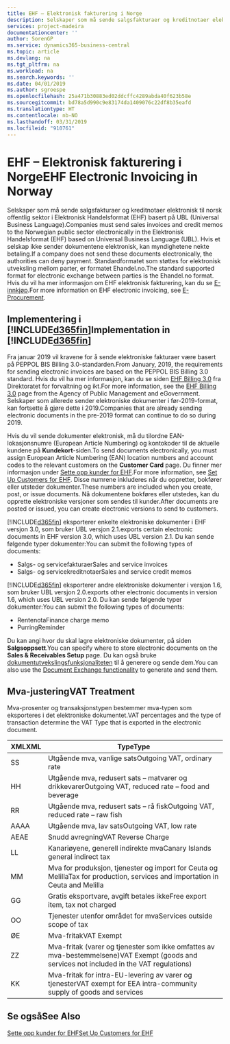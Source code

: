 ```yaml
---
title: EHF – Elektronisk fakturering i Norge
description: Selskaper som må sende salgsfakturaer og kreditnotaer elektronisk til norsk offentlig sektor i Elektronisk Handelsformat (EHF) basert på UBL (Universal Business Language).
services: project-madeira
documentationcenter: ''
author: SorenGP
ms.service: dynamics365-business-central
ms.topic: article
ms.devlang: na
ms.tgt_pltfrm: na
ms.workload: na
ms.search.keywords: ''
ms.date: 04/01/2019
ms.author: sgroespe
ms.openlocfilehash: 25a471b30883ed02ddcffc4289abda40f623b58e
ms.sourcegitcommit: bd78a5d990c9e83174da1409076c22df8b35eafd
ms.translationtype: HT
ms.contentlocale: nb-NO
ms.lasthandoff: 03/31/2019
ms.locfileid: "910761"
---
```

# <a name="ehf-electronic-invoicing-in-norway"></a><span data-ttu-id="8f26a-103">EHF – Elektronisk fakturering i Norge</span><span class="sxs-lookup"><span data-stu-id="8f26a-103">EHF Electronic Invoicing in Norway</span></span>
<span data-ttu-id="8f26a-104">Selskaper som må sende salgsfakturaer og kreditnotaer elektronisk til norsk offentlig sektor i Elektronisk Handelsformat (EHF) basert på UBL (Universal Business Language).</span><span class="sxs-lookup"><span data-stu-id="8f26a-104">Companies must send sales invoices and credit memos to the Norwegian public sector electronically in the Elektronisk Handelsformat (EHF) based on Universal Business Language (UBL).</span></span> <span data-ttu-id="8f26a-105">Hvis et selskap ikke sender dokumentene elektronisk, kan myndighetene nekte betaling.</span><span class="sxs-lookup"><span data-stu-id="8f26a-105">If a company does not send these documents electronically, the authorities can deny payment.</span></span> <span data-ttu-id="8f26a-106">Standardformatet som støttes for elektronisk utveksling mellom parter, er formatet Ehandel.no.</span><span class="sxs-lookup"><span data-stu-id="8f26a-106">The standard supported format for electronic exchange between parties is the Ehandel.no format.</span></span> <span data-ttu-id="8f26a-107">Hvis du vil ha mer informasjon om EHF elektronisk fakturering, kan du se [E-innkjøp](https://www.anskaffelser.no/public-procurement-information-english).</span><span class="sxs-lookup"><span data-stu-id="8f26a-107">For more information on EHF electronic invoicing, see [E-Procurement](https://www.anskaffelser.no/public-procurement-information-english).</span></span>  

## <a name="implementation-in-included365finincludesd365finmdmd"></a><span data-ttu-id="8f26a-108">Implementering i [!INCLUDE[d365fin](../../includes/d365fin_md.md)]</span><span class="sxs-lookup"><span data-stu-id="8f26a-108">Implementation in [!INCLUDE[d365fin](../../includes/d365fin_md.md)]</span></span>  
<span data-ttu-id="8f26a-109">Fra januar 2019 vil kravene for å sende elektroniske fakturaer være basert på PEPPOL BIS Billing 3.0-standarden.</span><span class="sxs-lookup"><span data-stu-id="8f26a-109">From January, 2019, the requirements for sending electronic invoices are based on the PEPPOL BIS Billing 3.0 standard.</span></span> <span data-ttu-id="8f26a-110">Hvis du vil ha mer informasjon, kan du se siden [EHF Billing 3.0](https://test-vefa.difi.no/ehf/g3/billing-3.0/norway/) fra Direktoratet for forvaltning og ikt.</span><span class="sxs-lookup"><span data-stu-id="8f26a-110">For more information, see the [EHF Billing 3.0](https://test-vefa.difi.no/ehf/g3/billing-3.0/norway/) page from the Agency of Public Management and eGovernment.</span></span> <span data-ttu-id="8f26a-111">Selskaper som allerede sender elektroniske dokumenter i før-2019-format, kan fortsette å gjøre dette i 2019.</span><span class="sxs-lookup"><span data-stu-id="8f26a-111">Companies that are already sending electronic documents in the pre-2019 format can continue to do so during 2019.</span></span>

<span data-ttu-id="8f26a-112">Hvis du vil sende dokumenter elektronisk, må du tilordne EAN-lokasjonsnumre (European Article Numbering) og kontokoder til de aktuelle kundene på **Kundekort**-siden.</span><span class="sxs-lookup"><span data-stu-id="8f26a-112">To send documents electronically, you must assign European Article Numbering (EAN) location numbers and account codes to the relevant customers on the **Customer Card** page.</span></span> <span data-ttu-id="8f26a-113">Du finner mer informasjon under [Sette opp kunder for EHF](how-to-set-up-customers-for-ehf.md).</span><span class="sxs-lookup"><span data-stu-id="8f26a-113">For more information, see [Set Up Customers for EHF](how-to-set-up-customers-for-ehf.md).</span></span> <span data-ttu-id="8f26a-114">Disse numrene inkluderes når du oppretter, bokfører eller utsteder dokumenter.</span><span class="sxs-lookup"><span data-stu-id="8f26a-114">These numbers are included when you create, post, or issue documents.</span></span> <span data-ttu-id="8f26a-115">Nå dokumentene bokføres eller utstedes, kan du opprette elektroniske versjoner som sendes til kunder.</span><span class="sxs-lookup"><span data-stu-id="8f26a-115">After documents are posted or issued, you can create electronic versions to send to customers.</span></span>  

[!INCLUDE[d365fin](../../includes/d365fin_md.md)] <span data-ttu-id="8f26a-116">eksporterer enkelte elektroniske dokumenter i EHF versjon 3.0, som bruker UBL versjon 2.1.</span><span class="sxs-lookup"><span data-stu-id="8f26a-116">exports certain electronic documents in EHF version 3.0, which uses UBL version 2.1.</span></span> <span data-ttu-id="8f26a-117">Du kan sende følgende typer dokumenter:</span><span class="sxs-lookup"><span data-stu-id="8f26a-117">You can submit the following types of documents:</span></span>  

- <span data-ttu-id="8f26a-118">Salgs- og servicefakturaer</span><span class="sxs-lookup"><span data-stu-id="8f26a-118">Sales and service invoices</span></span>
- <span data-ttu-id="8f26a-119">Salgs- og servicekreditnotaer</span><span class="sxs-lookup"><span data-stu-id="8f26a-119">Sales and service credit memos</span></span>

[!INCLUDE[d365fin](../../includes/d365fin_md.md)] <span data-ttu-id="8f26a-120">eksporterer andre elektroniske dokumenter i versjon 1.6, som bruker UBL versjon 2.0.</span><span class="sxs-lookup"><span data-stu-id="8f26a-120">exports other electronic documents in version 1.6, which uses UBL version 2.0.</span></span> <span data-ttu-id="8f26a-121">Du kan sende følgende typer dokumenter:</span><span class="sxs-lookup"><span data-stu-id="8f26a-121">You can submit the following types of documents:</span></span>  

- <span data-ttu-id="8f26a-122">Rentenota</span><span class="sxs-lookup"><span data-stu-id="8f26a-122">Finance charge memo</span></span>  
- <span data-ttu-id="8f26a-123">Purring</span><span class="sxs-lookup"><span data-stu-id="8f26a-123">Reminder</span></span>  

<span data-ttu-id="8f26a-124">Du kan angi hvor du skal lagre elektroniske dokumenter, på siden **Salgsoppsett**.</span><span class="sxs-lookup"><span data-stu-id="8f26a-124">You can specify where to store electronic documents on the **Sales & Receivables Setup** page.</span></span> <span data-ttu-id="8f26a-125">Du kan også bruke [dokumentutvekslingsfunksjonaliteten](../../across-how-to-set-up-electronic-document-sending-and-receiving.md) til å generere og sende dem.</span><span class="sxs-lookup"><span data-stu-id="8f26a-125">You can also use the [Document Exchange functionality](../../across-how-to-set-up-electronic-document-sending-and-receiving.md) to generate and send them.</span></span>

## <a name="vat-treatment"></a><span data-ttu-id="8f26a-126">Mva-justering</span><span class="sxs-lookup"><span data-stu-id="8f26a-126">VAT Treatment</span></span>  
<span data-ttu-id="8f26a-127">Mva-prosenter og transaksjonstypen bestemmer mva-typen som eksporteres i det elektroniske dokumentet.</span><span class="sxs-lookup"><span data-stu-id="8f26a-127">VAT percentages and the type of transaction determine the VAT Type that is exported in the electronic document.</span></span>  

|<span data-ttu-id="8f26a-128">XML</span><span class="sxs-lookup"><span data-stu-id="8f26a-128">XML</span></span>|<span data-ttu-id="8f26a-129">Type</span><span class="sxs-lookup"><span data-stu-id="8f26a-129">Type</span></span>| 
|---------|----------|  
|<span data-ttu-id="8f26a-130">S</span><span class="sxs-lookup"><span data-stu-id="8f26a-130">S</span></span>|<span data-ttu-id="8f26a-131">Utgående mva, vanlige sats</span><span class="sxs-lookup"><span data-stu-id="8f26a-131">Outgoing VAT, ordinary rate</span></span>|
|<span data-ttu-id="8f26a-132">H</span><span class="sxs-lookup"><span data-stu-id="8f26a-132">H</span></span>|<span data-ttu-id="8f26a-133">Utgående mva, redusert sats – matvarer og drikkevarer</span><span class="sxs-lookup"><span data-stu-id="8f26a-133">Outgoing VAT, reduced rate – food and beverage</span></span>|
|<span data-ttu-id="8f26a-134">R</span><span class="sxs-lookup"><span data-stu-id="8f26a-134">R</span></span>|<span data-ttu-id="8f26a-135">Utgående mva, redusert sats – rå fisk</span><span class="sxs-lookup"><span data-stu-id="8f26a-135">Outgoing VAT, reduced rate – raw fish</span></span>|
|<span data-ttu-id="8f26a-136">AA</span><span class="sxs-lookup"><span data-stu-id="8f26a-136">AA</span></span>|<span data-ttu-id="8f26a-137">Utgående mva, lav sats</span><span class="sxs-lookup"><span data-stu-id="8f26a-137">Outgoing VAT, low rate</span></span>|
|<span data-ttu-id="8f26a-138">AE</span><span class="sxs-lookup"><span data-stu-id="8f26a-138">AE</span></span>|<span data-ttu-id="8f26a-139">Snudd avregning</span><span class="sxs-lookup"><span data-stu-id="8f26a-139">VAT Reverse Charge</span></span>|
|<span data-ttu-id="8f26a-140">L</span><span class="sxs-lookup"><span data-stu-id="8f26a-140">L</span></span>|<span data-ttu-id="8f26a-141">Kanariøyene, generell indirekte mva</span><span class="sxs-lookup"><span data-stu-id="8f26a-141">Canary Islands general indirect tax</span></span>|
|<span data-ttu-id="8f26a-142">M</span><span class="sxs-lookup"><span data-stu-id="8f26a-142">M</span></span>|<span data-ttu-id="8f26a-143">Mva for produksjon, tjenester og import for Ceuta og Melilla</span><span class="sxs-lookup"><span data-stu-id="8f26a-143">Tax for production, services and importation in Ceuta and Melilla</span></span>|
|<span data-ttu-id="8f26a-144">G</span><span class="sxs-lookup"><span data-stu-id="8f26a-144">G</span></span>|<span data-ttu-id="8f26a-145">Gratis eksportvare, avgift betales ikke</span><span class="sxs-lookup"><span data-stu-id="8f26a-145">Free export item, tax not charged</span></span>|
|<span data-ttu-id="8f26a-146">O</span><span class="sxs-lookup"><span data-stu-id="8f26a-146">O</span></span>|<span data-ttu-id="8f26a-147">Tjenester utenfor området for mva</span><span class="sxs-lookup"><span data-stu-id="8f26a-147">Services outside scope of tax</span></span>|
|<span data-ttu-id="8f26a-148">Ø</span><span class="sxs-lookup"><span data-stu-id="8f26a-148">E</span></span>|<span data-ttu-id="8f26a-149">Mva-fritak</span><span class="sxs-lookup"><span data-stu-id="8f26a-149">VAT Exempt</span></span>|
|<span data-ttu-id="8f26a-150">Z</span><span class="sxs-lookup"><span data-stu-id="8f26a-150">Z</span></span>|<span data-ttu-id="8f26a-151">Mva-fritak (varer og tjenester som ikke omfattes av mva-bestemmelsene)</span><span class="sxs-lookup"><span data-stu-id="8f26a-151">VAT Exempt (goods and services not included in the VAT regulations)</span></span>|
|<span data-ttu-id="8f26a-152">K</span><span class="sxs-lookup"><span data-stu-id="8f26a-152">K</span></span>|<span data-ttu-id="8f26a-153">Mva-fritak for intra-EU-levering av varer og tjenester</span><span class="sxs-lookup"><span data-stu-id="8f26a-153">VAT exempt for EEA intra-community supply of goods and services</span></span>|

## <a name="see-also"></a><span data-ttu-id="8f26a-154">Se også</span><span class="sxs-lookup"><span data-stu-id="8f26a-154">See Also</span></span>  
[<span data-ttu-id="8f26a-155">Sette opp kunder for EHF</span><span class="sxs-lookup"><span data-stu-id="8f26a-155">Set Up Customers for EHF</span></span>](how-to-set-up-customers-for-ehf.md)
